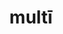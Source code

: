 ---
title: multī
meaning: many
ch: [three, mt, mt1thru4]
pos: totadjective
femstem: mult
femend: ae
neutstem: mult
neutend: a
derivatives: multitude, multiply
---